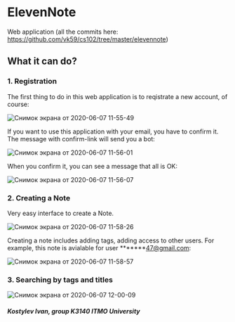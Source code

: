 # ElevenNote
Web application (all the commits here: https://github.com/vk59/cs102/tree/master/elevennote)

## What it can do?


### 1. Registration
The first thing to do in this web application is to reqistrate a new account, of course:

![Снимок экрана от 2020-06-07 11-55-49](https://user-images.githubusercontent.com/53358116/83965334-a3485a00-a8bb-11ea-8c0d-3ede5b4d9a1d.png)

If you want to use this application with your email, you have to confirm it. The message with confirm-link will send you a bot:

![Снимок экрана от 2020-06-07 11-56-01](https://user-images.githubusercontent.com/53358116/83965389-1c47b180-a8bc-11ea-8169-c1926f1f3119.png)

When you confirm it, you can see a message that all is OK:

![Снимок экрана от 2020-06-07 11-56-07](https://user-images.githubusercontent.com/53358116/83965443-6cbf0f00-a8bc-11ea-9185-d48895969ddf.png)


### 2. Creating a Note

Very easy interface to create a Note. 

![Снимок экрана от 2020-06-07 11-58-26](https://user-images.githubusercontent.com/53358116/83965468-a55ee880-a8bc-11ea-9cef-63541d5adaed.png)

Creating a note includes adding tags, adding access to other users. For example, this note is avialable for user *******47@gmail.com:

![Снимок экрана от 2020-06-07 11-58-57](https://user-images.githubusercontent.com/53358116/83965596-67ae8f80-a8bd-11ea-94c0-ec5520b5d82a.png)


### 3. Searching by tags and titles

![Снимок экрана от 2020-06-07 12-00-09](https://user-images.githubusercontent.com/53358116/83965650-c8d66300-a8bd-11ea-86ed-db65e21b85fe.png)

##### Kostylev Ivan, group K3140 ITMO University
